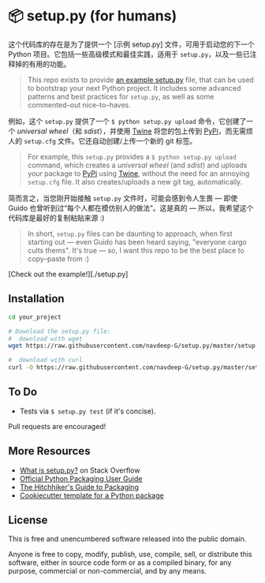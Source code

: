 📦 setup.py (for humans)
=======================

这个代码库的存在是为了提供一个 [示例 setup.py] 文件，可用于启动您的下一个 Python 项目。它包括一些高级模式和最佳实践，适用于 `setup.py`，以及一些已注释掉的有用的功能。

> This repo exists to provide [an example setup.py] file, that can be used to bootstrap your next Python project. It includes some advanced patterns and best practices for `setup.py`, as well as some commented–out nice–to–haves.

例如，这个 `setup.py` 提供了一个 `$ python setup.py upload` 命令，它创建了一个 *universal wheel*（和 *sdist*），并使用 [Twine] 将您的包上传到 [PyPi]，而无需烦人的 `setup.cfg` 文件。它还自动创建/上传一个新的 git 标签。

> For example, this `setup.py` provides a `$ python setup.py upload` command, which creates a *universal wheel* (and *sdist*) and uploads your package to [PyPi] using [Twine], without the need for an annoying `setup.cfg` file. It also creates/uploads a new git tag, automatically.

简而言之，当您刚开始接触 `setup.py` 文件时，可能会感到令人生畏 — 即使 Guido 也曾听到过“每个人都在模仿别人的做法”。这是真的 — 所以，我希望这个代码库是最好的复制粘贴来源 :)

> In short, `setup.py` files can be daunting to approach, when first starting out — even Guido has been heard saying, "everyone cargo cults thems". It's true — so, I want this repo to be the best place to copy–paste from :)

[Check out the example!][./setup.py]

Installation
-----

```bash
cd your_project

# Download the setup.py file:
#  download with wget
wget https://raw.githubusercontent.com/navdeep-G/setup.py/master/setup.py -O setup.py

#  download with curl
curl -O https://raw.githubusercontent.com/navdeep-G/setup.py/master/setup.py
```

To Do
-----

-   Tests via `$ setup.py test` (if it's concise).

Pull requests are encouraged!

More Resources
--------------

-   [What is setup.py?] on Stack Overflow
-   [Official Python Packaging User Guide](https://packaging.python.org)
-   [The Hitchhiker's Guide to Packaging]
-   [Cookiecutter template for a Python package]

License
-------

This is free and unencumbered software released into the public domain.

Anyone is free to copy, modify, publish, use, compile, sell, or
distribute this software, either in source code form or as a compiled
binary, for any purpose, commercial or non-commercial, and by any means.

[an example setup.py]: https://github.com/navdeep-G/setup.py/blob/master/setup.py
[PyPi]: https://docs.python.org/3/distutils/packageindex.html
[Twine]: https://pypi.python.org/pypi/twine
[image]: https://farm1.staticflickr.com/628/33173824932_58add34581_k_d.jpg
[What is setup.py?]: https://stackoverflow.com/questions/1471994/what-is-setup-py
[The Hitchhiker's Guide to Packaging]: https://the-hitchhikers-guide-to-packaging.readthedocs.io/en/latest/creation.html
[Cookiecutter template for a Python package]: https://github.com/audreyr/cookiecutter-pypackage
